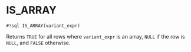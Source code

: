 # IS_ARRAY

`#!sql IS_ARRAY(variant_expr)`

Returns `TRUE` for all rows where `variant_expr` is an array, `NULL` if the
row is `NULL`, and `FALSE` otherwise.
